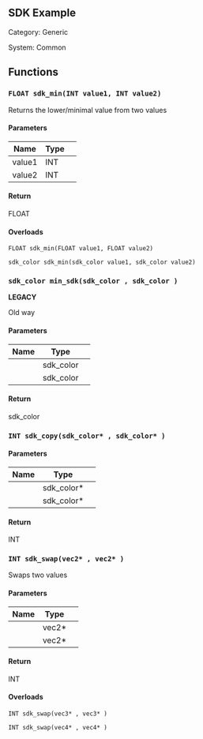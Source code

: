 SDK Example
-----------

Category: Generic

System: Common


## Functions

### `FLOAT sdk_min(INT value1, INT value2)`


Returns the lower/minimal value from two values



#### Parameters

| Name              | Type        |                                      |
|-------------------|-------------|--------------------------------------|
| value1	| INT	| 	|
| value2	| INT	| 	|

#### Return

FLOAT

#### Overloads

```gemix
FLOAT sdk_min(FLOAT value1, FLOAT value2)
```
```gemix
sdk_color sdk_min(sdk_color value1, sdk_color value2)
```


### `sdk_color min_sdk(sdk_color , sdk_color )`

**LEGACY**

Old way


#### Parameters

| Name              | Type        |                                      |
|-------------------|-------------|--------------------------------------|
| 	| sdk_color	| 	|
| 	| sdk_color	| 	|

#### Return

sdk_color



### `INT sdk_copy(sdk_color* , sdk_color* )`

#### Parameters

| Name              | Type        |                                      |
|-------------------|-------------|--------------------------------------|
| 	| sdk_color*	| 	|
| 	| sdk_color*	| 	|

#### Return

INT



### `INT sdk_swap(vec2* , vec2* )`


Swaps two values
   

#### Parameters

| Name              | Type        |                                      |
|-------------------|-------------|--------------------------------------|
| 	| vec2*	| 	|
| 	| vec2*	| 	|

#### Return

INT

#### Overloads

```gemix
INT sdk_swap(vec3* , vec3* )
```
```gemix
INT sdk_swap(vec4* , vec4* )
```


